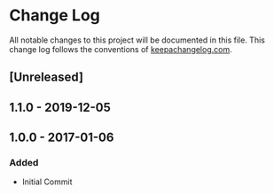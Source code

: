 # Change Log
All notable changes to this project will be documented in this file. This change log follows the conventions of [keepachangelog.com](http://keepachangelog.com/).

## [Unreleased]

## 1.1.0 - 2019-12-05

## 1.0.0 - 2017-01-06
### Added
- Initial Commit

